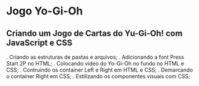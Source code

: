 # Jogo Yo-Gi-Oh

## Criando um Jogo de Cartas do Yu-Gi-Oh! com JavaScript e CSS

. Criando as estruturas de pastas e arquivos;
. Adicionando a font Press Start 2P no HTML;
. Colocando video do Yo-Gi-Oh no fundo no HTML e CSS;
. Contruindo os container Left e Right em HTML e CSS;
. Demarcando o container Right em CSS;
. Estilizando os componentes visuais com CSS;
